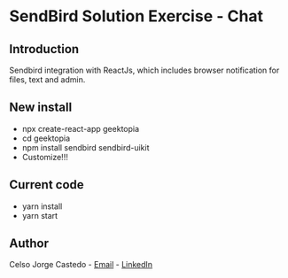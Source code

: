 # SendBird Solution Exercise - Chat 

## Introduction

Sendbird integration with ReactJs, which includes browser notification for files, text and admin.

## New install

- npx create-react-app geektopia
- cd geektopia
- npm install sendbird sendbird-uikit
- Customize!!!

## Current code

- yarn install
- yarn start

## Author
Celso Jorge Castedo - [Email](jcastedoh@gmail.com) - [LinkedIn](https://www.linkedin.com/in/celso-jorge-castedo-hallen-52b92621/)

